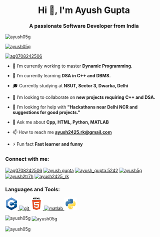 <h1 align="center">Hi 👋, I'm Ayush Gupta</h1>
<h3 align="center">A passionate Software Developer from India</h3>

<p align="left"> <img src="https://komarev.com/ghpvc/?username=ayush05g&label=Profile%20views&color=0e75b6&style=flat" alt="ayush05g" /> </p>

<p align="left"> <a href="https://github.com/ryo-ma/github-profile-trophy"><img src="https://github-profile-trophy.vercel.app/?username=ayush05g" alt="ayush05g" /></a> </p>

<p align="left"> <a href="https://x.com/ag0708242506" target="blank"><img src="https://img.shields.io/x/follow/ag0708242506?logo=x&style=for-the-badge" alt="ag0708242506" /></a> </p>

- 🔭 I’m currently working to master **Dynamic Programming.**

- 🌱 I’m currently learning **DSA in C++ and DBMS.**

- 🎓 Currently studying at **NSUT, Sector 3, Dwarka, Delhi**

- 👯 I’m looking to collaborate on **new projects requiring C++ and DSA.**

- 🤝 I’m looking for help with **"Hackathons near Delhi NCR and suggestions for good projects."**

- 💬 Ask me about **Cpp, HTML, Python, MATLAB**

- 📫 How to reach me **ayush2425.rk@gmail.com**

- ⚡ Fun fact **Fast learner and funny**

<h3 align="left">Connect with me:</h3>
<p align="left">
<a href="https://twitter.com/ag0708242506" target="blank"><img align="center" src="https://raw.githubusercontent.com/rahuldkjain/github-profile-readme-generator/master/src/images/icons/Social/twitter.svg" alt="ag0708242506" height="30" width="40" /></a>
<a href="https://www.linkedin.com/in/ayush-gupta-17b3112a2" target="blank"><img align="center" src="https://raw.githubusercontent.com/rahuldkjain/github-profile-readme-generator/master/src/images/icons/Social/linked-in-alt.svg" alt="ayush gupta" height="30" width="40" /></a>
<a href="https://instagram.com/ayush_gupta.5242" target="blank"><img align="center" src="https://raw.githubusercontent.com/rahuldkjain/github-profile-readme-generator/master/src/images/icons/Social/instagram.svg" alt="ayush_gupta.5242" height="30" width="40" /></a>
<a href="https://www.leetcode.com/ayush5g" target="blank"><img align="center" src="https://raw.githubusercontent.com/rahuldkjain/github-profile-readme-generator/master/src/images/icons/Social/leet-code.svg" alt="ayush5g" height="30" width="40" /></a>
<a href="https://auth.geeksforgeeks.org/user/ayush2tr7h" target="blank"><img align="center" src="https://raw.githubusercontent.com/rahuldkjain/github-profile-readme-generator/master/src/images/icons/Social/geeks-for-geeks.svg" alt="ayush2tr7h" height="30" width="40" /></a>
<a href="https://www.hackerrank.com/ayush2425_rk" target="blank"><img align="center" src="https://raw.githubusercontent.com/rahuldkjain/github-profile-readme-generator/master/src/images/icons/Social/hackerrank.svg" alt="ayush2425_rk" height="30" width="40" /></a>
</p>

<h3 align="left">Languages and Tools:</h3>
<p align="left"> <a href="https://www.w3schools.com/cpp/" target="_blank" rel="noreferrer"> <img src="https://raw.githubusercontent.com/devicons/devicon/master/icons/cplusplus/cplusplus-original.svg" alt="cplusplus" width="40" height="40"/> </a> <a href="https://git-scm.com/" target="_blank" rel="noreferrer"> <img src="https://www.vectorlogo.zone/logos/git-scm/git-scm-icon.svg" alt="git" width="40" height="40"/> </a> <a href="https://www.w3.org/html/" target="_blank" rel="noreferrer"> <img src="https://raw.githubusercontent.com/devicons/devicon/master/icons/html5/html5-original-wordmark.svg" alt="html5" width="40" height="40"/> </a> <a href="https://www.mathworks.com/" target="_blank" rel="noreferrer"> <img src="https://logos-world.net/wp-content/uploads/2020/12/MATLAB-Logo.png" alt="matlab" width="58" height="40"/> </a> <a href="https://www.python.org" target="_blank" rel="noreferrer"> <img src="https://raw.githubusercontent.com/devicons/devicon/master/icons/python/python-original.svg" alt="python" width="40" height="40"/> </a> </p>

<p><img align="left" src="https://github-readme-stats.vercel.app/api/top-langs?username=ayush05g&show_icons=true&locale=en&layout=compact" alt="ayush05g" /></p>

<p>&nbsp;<img align="center" src="https://github-readme-stats.vercel.app/api?username=ayush05g&show_icons=true&locale=en" alt="ayush05g" /></p>

<p><img align="center" src="https://github-readme-streak-stats.herokuapp.com/?user=ayush05g&" alt="ayush05g" /></p>


<!---
Ayush05G/Ayush05G is a ✨ special ✨ repository because its `README.md` (this file) appears on your GitHub profile.
You can click the Preview link to take a look at your changes.
--->
